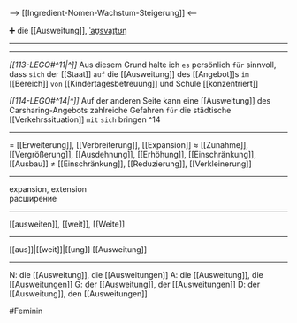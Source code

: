 --> [[Ingredient-Nomen-Wachstum-Steigerung]] <--

➕ die [[Ausweitung]], [ˈaʊ̯svaɪ̯tʊŋ](https://youglish.com/pronounce/Ausweitung/german)

---
---

*[[113-LEGO#^11|^]]* Aus diesem Grund halte ich `es` persönlich `für` sinnvoll, dass `sich` der [[Staat]] `auf` die [[Ausweitung]] des [[Angebot]]s `im` [[Bereich]] `von` [[Kindertagesbetreuung]] und Schule [[konzentriert]]


*[[114-LEGO#^14|^]]* Auf der anderen Seite kann eine [[Ausweitung]] des Carsharing-Angebots zahlreiche Gefahren `für` die städtische [[Verkehrssituation]] `mit` `sich` bringen ^14



---
= [[Erweiterung]], [[Verbreiterung]], [[Expansion]]
≈ [[Zunahme]], [[Vergrößerung]], [[Ausdehnung]], [[Erhöhung]], [[Einschränkung]], [[Ausbau]]
≠ [[Einschränkung]], [[Reduzierung]], [[Verkleinerung]]

---
expansion, extension  
расширение

---
[[ausweiten]], [[weit]], [[Weite]]

---
[[aus]]|[[weit]]|[[ung]]
[[Ausweitung]]


---
N: die [[Ausweitung]], die [[Ausweitungen]]
A: die [[Ausweitung]], die [[Ausweitungen]]
G: der [[Ausweitung]], der [[Ausweitungen]]
D: der [[Ausweitung]], den [[Ausweitungen]]


#Feminin 